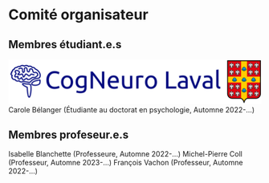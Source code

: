 # Comité organisateur


## Membres étudiant.e.s

<img src="../images/logo/logobig.png" width="1000"/>
Carole Bélanger (Étudiante au doctorat en psychologie, Automne 2022-...)



## Membres profeseur.e.s

Isabelle Blanchette (Professeure, Automne 2022-...) 
Michel-Pierre Coll (Professeur, Automne 2023-...) 
François Vachon (Professeur, Automne 2022-...) 
<!-- 
<img src="../images/instructors/wasita.png" width="200"/>

[Wasita Mahaphanit](https://wasita.space/) (Fall 2022) graduated from Brown University with a BS in Cognitive Neuroscience. She managed a lab at Brown after graduation, where she investigated the behavioral and computational mechanisms underlying learning and decision-making under uncertainty in healthy adults and patients with obsessive compulsive disorder. She currently works in the [COSAN Lab](http://cosanlab.com/), where she studies how we learn social cognitive maps and use this information in how we communicate and make decisions. -->


